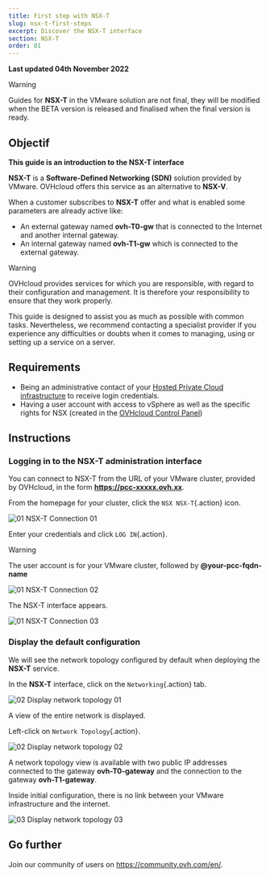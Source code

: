 ```yaml
---
title: First step with NSX-T
slug: nsx-t-first-steps
excerpt: Discover the NSX-T interface
section: NSX-T
order: 01
---
```


**Last updated 04th November 2022**

> [!warning]
> Guides for **NSX-T** in the VMware solution are not final, they will be modified when the BETA version is released and finalised when the final version is ready.
>


## Objectif

**This guide is an introduction to the NSX-T interface**

**NSX-T** is a **Software-Defined Networking (SDN)** solution provided by VMware. OVHcloud offers this service as an alternative to **NSX-V**.

When a customer subscribes to **NSX-T** offer and what is enabled some parameters are already active like: 

- An external gateway named **ovh-T0-gw** that is connected to the Internet and another internal gateway.
- An internal gateway named **ovh-T1-gw** which is connected to the external gateway.

> [!warning]
> OVHcloud provides services for which you are responsible, with regard to their configuration and management. It is therefore your responsibility to ensure that they work properly.
>
> This guide is designed to assist you as much as possible with common tasks. Nevertheless, we recommend contacting a specialist provider if you experience any difficulties or doubts when it comes to managing, using or setting up a service on a server.
>



## Requirements

- Being an administrative contact of your [Hosted Private Cloud infrastructure](https://www.ovhcloud.com/en/enterprise/products/hosted-private-cloud/) to receive login credentials.
- Having a user account with access to vSphere as well as the specific rights for NSX (created in the [OVHcloud Control Panel](https://ca.ovh.com/auth/?action=gotomanager&from=https://www.ovh.com/world/&ovhSubsidiary=we))

## Instructions

### Logging in to the NSX-T administration interface

You can connect to NSX-T from the URL of your VMware cluster, provided by OVHcloud, in the form **https://pcc-xxxxx.ovh.xx**.

From the homepage for your cluster, click the `NSX NSX-T`{.action} icon.

![01 NSX-T Connection 01](images/01-nsxt-connection01.png)

Enter your credentials and click `LOG IN`{.action}.

> [!warning]
> The user account is for your VMware cluster, followed by **@your-pcc-fqdn-name**
>

![01 NSX-T Connection 02](images/01-nsxt-connection02.png)

The NSX-T interface appears.

![01 NSX-T Connection 03](images/01-nsxt-connection03.png)

### Display the default configuration

We will see the network topology configured by default when deploying the **NSX-T** service.

In the **NSX-T** interface, click on the `Networking`{.action} tab.

![02 Display network topology 01](images/02-display-network-topology01.png)

A view of the entire network is displayed.

Left-click on `Network Topology`{.action}.

![02 Display network topology 02](images/02-display-network-topology02.png)

A network topology view is available with two public IP addresses connected to the gateway **ovh-T0-gateway** and the connection to the gateway **ovh-T1-gateway**.

Inside initial configuration, there is no link between your VMware infrastructure and the internet.

![03 Display network topology 03](images/02-display-network-topology03.png)

## Go further <a name="gofurther"></a>

Join our community of users on <https://community.ovh.com/en/>.
